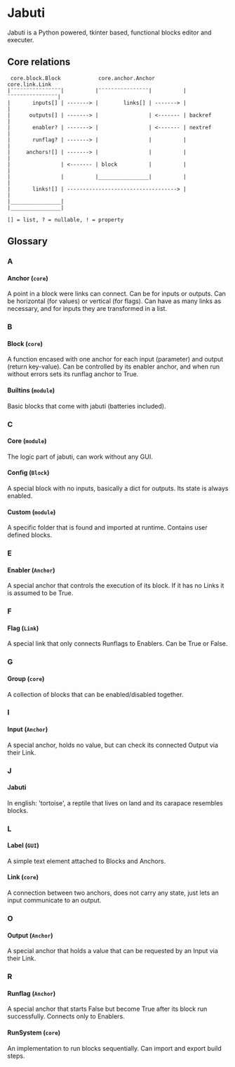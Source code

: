 # Jabuti

Jabuti is a Python powered, tkinter based, functional blocks editor and executer.

## Core relations
```
 core.block.Block            core.anchor.Anchor          core.link.Link
|¨¨¨¨¨¨¨¨¨¨¨¨¨¨¨¨|          |¨¨¨¨¨¨¨¨¨¨¨¨¨¨¨¨|          |¨¨¨¨¨¨¨¨¨¨¨¨¨¨¨¨|
|       inputs[] | -------> |        links[] | -------> |                |
|      outputs[] | -------> |                | <------- | backref        |
|       enabler? | -------> |                | <------- | nextref        |
|       runflag? | -------> |                |          |                |
|     anchors![] | -------> |                |          |                |
|                | <------- | block          |          |                |
|                |          |________________|          |                |
|       links![] | -----------------------------------> |                |
|________________|                                      |________________|

[] = list, ? = nullable, ! = property
```

## Glossary

### A

#### Anchor (`core`)
A point in a block were links can connect. Can be for inputs or outputs. Can be horizontal (for values) or vertical (for flags).
Can have as many links as necessary, and for inputs they are transformed in a list.

### B

#### Block (`core`)
A function encased with one anchor for each input (parameter) and output (return key-value).
Can be controlled by its enabler anchor, and when run without errors sets its runflag anchor to True.

#### Builtins (`module`)
Basic blocks that come with jabuti (batteries included).

### C

#### Core (`module`)
The logic part of jabuti, can work without any GUI.

#### Config (`Block`)
A special block with no inputs, basically a dict for outputs.
Its state is always enabled.

#### Custom (`module`)
A specific folder that is found and imported at runtime.
Contains user defined blocks.

### E

#### Enabler (`Anchor`)
A special anchor that controls the execution of its block. If it has no Links it is assumed to be True.

### F

#### Flag (`Link`)
A special link that only connects Runflags to Enablers. Can be True or False.

### G

#### Group (`core`)
A collection of blocks that can be enabled/disabled together.

### I

#### Input (`Anchor`)
A special anchor, holds no value, but can check its connected Output via their Link.

### J

#### Jabuti
In english: 'tortoise', a reptile that lives on land and its carapace resembles blocks.

### L

#### Label (`GUI`)
A simple text element attached to Blocks and Anchors.

#### Link (`core`)
A connection between two anchors, does not carry any state, just lets an input communicate to an output.

### O

#### Output (`Anchor`)
A special anchor that holds a value that can be requested by an Input via their Link.

### R

#### Runflag (`Anchor`)
A special anchor that starts False but become True after its block run successfully. Connects only to Enablers.

#### RunSystem (`core`)
An implementation to run blocks sequentially.
Can import and export build steps.
